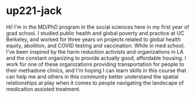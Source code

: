 # up221-jack
Hi! I'm in the MD/PhD program in the social sciences here in my first year of grad school. I studied public health and global poverty and practice at UC Berkeley, and worked for three years on projects related to global health equity, abolition, and COVID testing and vaccination. While in med school, I've been inspired by the harm reduction activists and organizations in LA and the constant organizing to provide actually good, affordable housing. I work for one of these organizations providing transportation for people to their methadone clinics, and I'm hoping I can learn skills in this course that can help me and others in this community better understand the spatial relationships at play when it comes to people navigating the landscape of medication assisted treatment.
